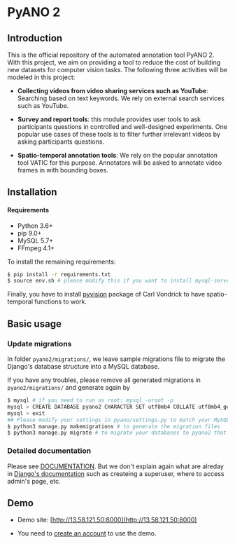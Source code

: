 PyANO 2
============

## Introduction
This is the official repository of the automated annotation tool PyANO 2.
With this project, we aim on providing a tool to reduce the cost of building new datasets for computer vision tasks.
The following three activities will be modeled in this project:

* __Collecting videos from video sharing services such as YouTube__: Searching based on text keywords. We rely on external search services such as YouTube.

* __Survey and report tools__: this module provides user tools to ask participants questions in controlled and well-designed experiments. One popular use cases of these tools is to filter further irrelevant videos by asking participants questions.

* __Spatio-temporal annotation tools__: We rely on the popular annotation tool VATIC for this purpose. Annotators will be asked to annotate video frames in with bounding boxes.


## Installation

#### Requirements

* Python 3.6+
* pip 9.0+
* MySQL 5.7+
* FFmpeg 4.1+

To install the remaining requirements:

```bash
$ pip install -r requirements.txt
$ source env.sh # please modify this if you want to install mysql-server in Ubuntu.
```

Finally, you have to install [pyvision](https://github.com/cvondrick/pyvision) package of Carl Vondrick to have spatio-temporal functions to work.

## Basic usage

### Update migrations

In folder `pyano2/migrations/`, we leave sample migrations file to migrate the Django's database structure into a MySQL database.

If you have any troubles, please remove all generated migrations in `pyano2/migrations/` and generate again by 

```bash
$ mysql # if you need to run as root: mysql -uroot -p
mysql > CREATE DATABASE pyano2 CHARACTER SET utf8mb4 COLLATE utf8mb4_general_ci;
mysql > exit
## Please modify your settings in pyano/settings.py to match your MySQL server settings.
$ python3 manage.py makemigrations # to generate the migration files
$ python3 manage.py migrate # to migrate your databases to pyano2 that we have created.
```

### Detailed documentation

Please see [DOCUMENTATION](./DOCUMENTATION.md). But we don't explain again what are alreday in [Django's documentation](https://docs.djangoproject.com/en/2.1/) such as createing a superuser, where to access admin's page, etc.

## Demo

* Demo site: [http://13.58.121.50:8000](http://13.58.121.50:8000)

* You need to [create an account](http://13.58.121.50:8000/register/) to use the demo.